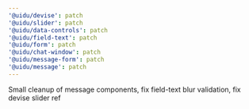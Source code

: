 ```yaml
---
'@uidu/devise': patch
'@uidu/slider': patch
'@uidu/data-controls': patch
'@uidu/field-text': patch
'@uidu/form': patch
'@uidu/chat-window': patch
'@uidu/message-form': patch
'@uidu/message': patch
---
```


Small cleanup of message components, fix field-text blur validation, fix devise slider ref
